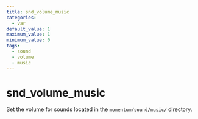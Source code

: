 ```yaml
---
title: snd_volume_music
categories:
  - var
default_value: 1
maximum_value: 1
minimum_value: 0
tags:
  - sound
  - volume
  - music
---
```


# snd_volume_music

Set the volume for sounds located in the `momentum/sound/music/` directory.
